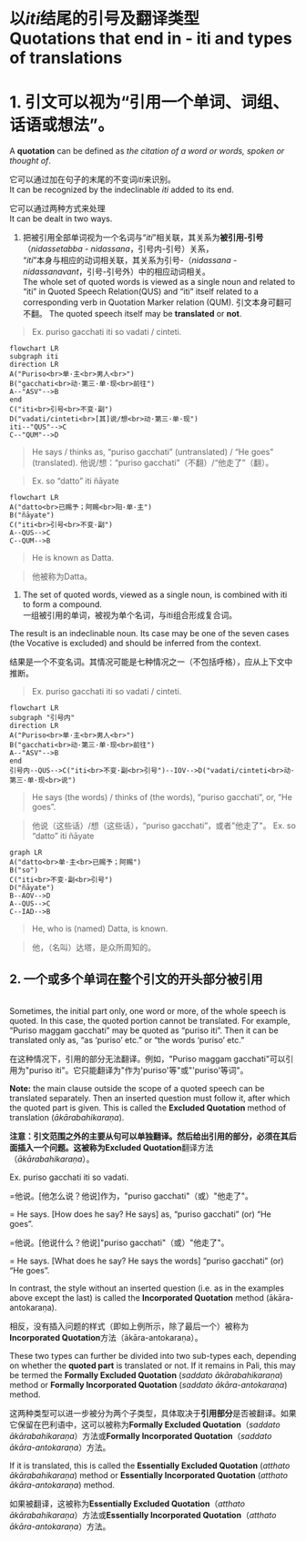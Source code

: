 # 以*iti*结尾的引号及翻译类型<br>Quotations that end in - iti and types of translations

# 1. **引文**可以视为“引用一个单词、词组、话语或想法”。<br>
A **quotation** can be defined as *the citation of a word or words, spoken or thought of*.

它可以通过加在句子的末尾的不变词*iti*来识别。<br>
It can be recognized by the indeclinable *iti* added to its end.

它可以通过两种方式来处理<br>
It can be dealt in two ways.

1. 把被引用全部单词视为一个名词与“*iti*”相关联，其关系为**被引用-引号**（*nidassetabba - nidassana*，引号内-引号）关系，<br>
“*iti*”本身与相应的动词相关联，其关系为引号-（*nidassana - nidassanavant*，引号-引号外）中的相应动词相关。<br>
The whole set of quoted words is viewed as a single noun and related to “iti” in Quoted Speech Relation(QUS) and “iti” itself related to a corresponding verb in Quotation Marker relation (QUM).
引文本身可翻可不翻。
The quoted speech itself may be **translated** or **not**.


>Ex. puriso gacchati iti so vadati / cinteti.

```mermaid
flowchart LR
subgraph iti
direction LR
A("Puriso<br>单·主<br>男人<br>")
B("gacchati<br>动·第三·单·现<br>前往")
A--"ASV"-->B
end
C("iti<br>引号<br>不变·副")
D("vadati/cinteti<br>[其]说/想<br>动·第三·单·现")
iti--"QUS"-->C
C--"QUM"-->D
```

>He says / thinks as, “puriso gacchati” (untranslated) / “He goes” (translated).
>他说/想：“puriso gacchati”（不翻）/“他走了”（翻）。

>Ex. so “datto” iti ñāyate

```mermaid
flowchart LR
A("datto<br>已赐予；阿赐<br>阳·单·主")
B("ñāyate")
C("iti<br>引号<br>不变·副")
A--QUS-->C
C--QUM-->B
```
>He is known as Datta.

>他被称为Datta。

1. The set of quoted words, viewed as a single noun, is combined with iti to form a compound.
<br>一组被引用的单词，被视为单个名词，与iti组合形成复合词。

The result is an indeclinable noun. Its case may be one of the seven cases (the Vocative is excluded) and should be inferred from the context.

结果是一个不变名词。其情况可能是七种情况之一（不包括呼格），应从上下文中推断。

>Ex. puriso gacchati iti so vadati / cinteti.

```mermaid
flowchart LR
subgraph "引号内"
direction LR
A("Puriso<br>单·主<br>男人<br>")
B("gacchati<br>动·第三·单·现<br>前往")
A--"ASV"-->B
end
引号内--QUS-->C("iti<br>不变·副<br>引号")--IOV-->D("vadati/cinteti<br>动·第三·单·现<br>说")
```

>He says (the words) / thinks of (the words), “puriso gacchati”, or, “He goes”.

>他说（这些话）/想（这些话），“puriso gacchati”，或者"他走了"。
>Ex. so “datto” iti ñāyate

```mermaid
graph LR
A("datto<br>单·主<br>已赐予；阿赐")
B("so")
C("iti<br>不变·副<br>引号")
D("ñāyate")
B--AOV-->D
A--QUS-->C
C--IAD-->B
```
>He, who is (named) Datta, is known.

>他，（名叫）达塔，是众所周知的。

## 2. 一个或多个单词在整个引文的开头部分被引用
<br>Sometimes, the initial part only, one word or more, of the whole speech is quoted.
In this case, the quoted portion cannot be translated. 
For example, “Puriso maggam gacchati” may be quoted as “puriso iti”.
Then it can be translated only as, “as ‘puriso’ etc.” or “the words ‘puriso’ etc.”

在这种情况下，引用的部分无法翻译。例如，"Puriso maggam gacchati"可以引用为"puriso iti"。它只能翻译为"作为'puriso'等"或"'puriso'等词"。

**Note:** the main clause outside the scope of a quoted speech can be translated separately.
Then an inserted question must follow it, after which the quoted part is given.
This is called the **Excluded Quotation** method of translation (*ākārabahikaraṇa*).

**注意：**引文范围之外的主要从句可以单独翻译。然后给出引用的部分，必须在其后面插入一个问题。这被称为**Excluded Quotation**翻译方法（*ākārabahikaraṇa*）。

Ex. puriso gacchati iti so vadati.

=他说。[他怎么说？他说]作为，"puriso gacchati"（或）"他走了"。

= He says. [How does he say? He says] as, “puriso gacchati” (or) “He goes”.

=他说。[他说什么？他说]"puriso gacchati"（或）"他走了"。

= He says. [What does he say? He says the words] “puriso gacchati” (or) “He goes”.

In contrast, the style without an inserted question (i.e. as in the examples above
except the last) is called the **Incorporated Quotation** method (ākāra-antokaraṇa).

相反，没有插入问题的样式（即如上例所示，除了最后一个）被称为**Incorporated Quotation**方法（ākāra-antokaraṇa）。

These two types can further be divided into two sub-types each, depending on whether the **quoted part** is translated or not.
If it remains in Pali, this may be termed the **Formally Excluded Quotation** (*saddato ākārabahikaraṇa*) method or **Formally Incorporated Quotation** (*saddato ākāra-antokaraṇa*) method.

这两种类型可以进一步被分为两个子类型，具体取决于**引用部分**是否被翻译。如果它保留在巴利语中，这可以被称为**Formally Excluded Quotation**（*saddato ākārabahikaraṇa*）方法或**Formally Incorporated Quotation**（*saddato ākāra-antokaraṇa*）方法。

If it is translated, this is called the **Essentially Excluded Quotation** (*atthato
ākārabahikaraṇa*) method or **Essentially Incorporated Quotation** (*atthato ākāra-antokaraṇa*) method.

如果被翻译，这被称为**Essentially Excluded Quotation**（*atthato ākārabahikaraṇa*）方法或**Essentially Incorporated Quotation**（*atthato ākāra-antokaraṇa*）方法。